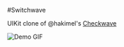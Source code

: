 #Switchwave

UIKit clone of @hakimel's [Checkwave](http://lab.hakim.se/checkwave/)

![Demo GIF](Switchwave.gif)